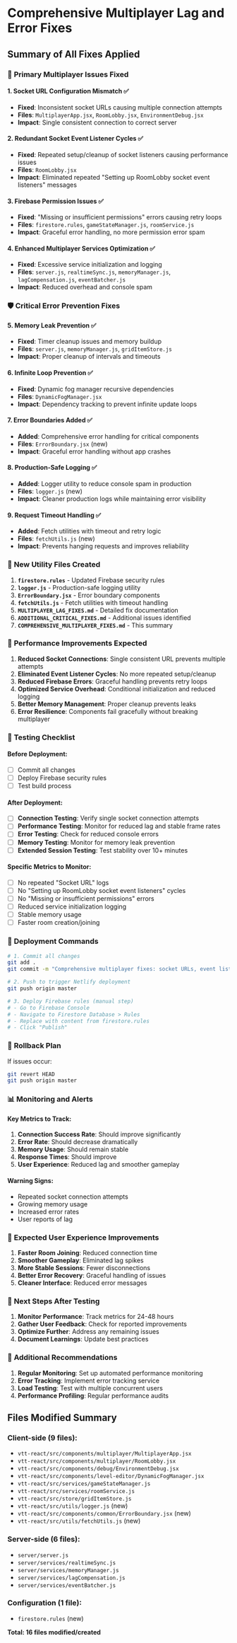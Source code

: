 # Comprehensive Multiplayer Lag and Error Fixes

## Summary of All Fixes Applied

### 🔧 **Primary Multiplayer Issues Fixed**

#### 1. Socket URL Configuration Mismatch ✅
- **Fixed**: Inconsistent socket URLs causing multiple connection attempts
- **Files**: `MultiplayerApp.jsx`, `RoomLobby.jsx`, `EnvironmentDebug.jsx`
- **Impact**: Single consistent connection to correct server

#### 2. Redundant Socket Event Listener Cycles ✅
- **Fixed**: Repeated setup/cleanup of socket listeners causing performance issues
- **Files**: `RoomLobby.jsx`
- **Impact**: Eliminated repeated "Setting up RoomLobby socket event listeners" messages

#### 3. Firebase Permission Issues ✅
- **Fixed**: "Missing or insufficient permissions" errors causing retry loops
- **Files**: `firestore.rules`, `gameStateManager.js`, `roomService.js`
- **Impact**: Graceful error handling, no more permission error spam

#### 4. Enhanced Multiplayer Services Optimization ✅
- **Fixed**: Excessive service initialization and logging
- **Files**: `server.js`, `realtimeSync.js`, `memoryManager.js`, `lagCompensation.js`, `eventBatcher.js`
- **Impact**: Reduced overhead and console spam

### 🛡️ **Critical Error Prevention Fixes**

#### 5. Memory Leak Prevention ✅
- **Fixed**: Timer cleanup issues and memory buildup
- **Files**: `server.js`, `memoryManager.js`, `gridItemStore.js`
- **Impact**: Proper cleanup of intervals and timeouts

#### 6. Infinite Loop Prevention ✅
- **Fixed**: Dynamic fog manager recursive dependencies
- **Files**: `DynamicFogManager.jsx`
- **Impact**: Dependency tracking to prevent infinite update loops

#### 7. Error Boundaries Added ✅
- **Added**: Comprehensive error handling for critical components
- **Files**: `ErrorBoundary.jsx` (new)
- **Impact**: Graceful error handling without app crashes

#### 8. Production-Safe Logging ✅
- **Added**: Logger utility to reduce console spam in production
- **Files**: `logger.js` (new)
- **Impact**: Cleaner production logs while maintaining error visibility

#### 9. Request Timeout Handling ✅
- **Added**: Fetch utilities with timeout and retry logic
- **Files**: `fetchUtils.js` (new)
- **Impact**: Prevents hanging requests and improves reliability

### 📁 **New Utility Files Created**

1. **`firestore.rules`** - Updated Firebase security rules
2. **`logger.js`** - Production-safe logging utility
3. **`ErrorBoundary.jsx`** - Error boundary components
4. **`fetchUtils.js`** - Fetch utilities with timeout handling
5. **`MULTIPLAYER_LAG_FIXES.md`** - Detailed fix documentation
6. **`ADDITIONAL_CRITICAL_FIXES.md`** - Additional issues identified
7. **`COMPREHENSIVE_MULTIPLAYER_FIXES.md`** - This summary

### 🎯 **Performance Improvements Expected**

1. **Reduced Socket Connections**: Single consistent URL prevents multiple attempts
2. **Eliminated Event Listener Cycles**: No more repeated setup/cleanup
3. **Reduced Firebase Errors**: Graceful handling prevents retry loops
4. **Optimized Service Overhead**: Conditional initialization and reduced logging
5. **Better Memory Management**: Proper cleanup prevents leaks
6. **Error Resilience**: Components fail gracefully without breaking multiplayer

### 🧪 **Testing Checklist**

#### Before Deployment:
- [ ] Commit all changes
- [ ] Deploy Firebase security rules
- [ ] Test build process

#### After Deployment:
- [ ] **Connection Testing**: Verify single socket connection attempts
- [ ] **Performance Testing**: Monitor for reduced lag and stable frame rates
- [ ] **Error Testing**: Check for reduced console errors
- [ ] **Memory Testing**: Monitor for memory leak prevention
- [ ] **Extended Session Testing**: Test stability over 10+ minutes

#### Specific Metrics to Monitor:
- [ ] No repeated "Socket URL" logs
- [ ] No "Setting up RoomLobby socket event listeners" cycles
- [ ] No "Missing or insufficient permissions" errors
- [ ] Reduced service initialization logging
- [ ] Stable memory usage
- [ ] Faster room creation/joining

### 🚀 **Deployment Commands**

```bash
# 1. Commit all changes
git add .
git commit -m "Comprehensive multiplayer fixes: socket URLs, event listeners, Firebase permissions, memory leaks, error handling"

# 2. Push to trigger Netlify deployment
git push origin master

# 3. Deploy Firebase rules (manual step)
# - Go to Firebase Console
# - Navigate to Firestore Database > Rules
# - Replace with content from firestore.rules
# - Click "Publish"
```

### 🔄 **Rollback Plan**

If issues occur:
```bash
git revert HEAD
git push origin master
```

### 📊 **Monitoring and Alerts**

#### Key Metrics to Track:
1. **Connection Success Rate**: Should improve significantly
2. **Error Rate**: Should decrease dramatically
3. **Memory Usage**: Should remain stable
4. **Response Times**: Should improve
5. **User Experience**: Reduced lag and smoother gameplay

#### Warning Signs:
- Repeated socket connection attempts
- Growing memory usage
- Increased error rates
- User reports of lag

### 🎉 **Expected User Experience Improvements**

1. **Faster Room Joining**: Reduced connection time
2. **Smoother Gameplay**: Eliminated lag spikes
3. **More Stable Sessions**: Fewer disconnections
4. **Better Error Recovery**: Graceful handling of issues
5. **Cleaner Interface**: Reduced error messages

### 📝 **Next Steps After Testing**

1. **Monitor Performance**: Track metrics for 24-48 hours
2. **Gather User Feedback**: Check for reported improvements
3. **Optimize Further**: Address any remaining issues
4. **Document Learnings**: Update best practices

### 🔧 **Additional Recommendations**

1. **Regular Monitoring**: Set up automated performance monitoring
2. **Error Tracking**: Implement error tracking service
3. **Load Testing**: Test with multiple concurrent users
4. **Performance Profiling**: Regular performance audits

## Files Modified Summary

### Client-side (9 files):
- `vtt-react/src/components/multiplayer/MultiplayerApp.jsx`
- `vtt-react/src/components/multiplayer/RoomLobby.jsx`
- `vtt-react/src/components/debug/EnvironmentDebug.jsx`
- `vtt-react/src/components/level-editor/DynamicFogManager.jsx`
- `vtt-react/src/services/gameStateManager.js`
- `vtt-react/src/services/roomService.js`
- `vtt-react/src/store/gridItemStore.js`
- `vtt-react/src/utils/logger.js` (new)
- `vtt-react/src/components/common/ErrorBoundary.jsx` (new)
- `vtt-react/src/utils/fetchUtils.js` (new)

### Server-side (6 files):
- `server/server.js`
- `server/services/realtimeSync.js`
- `server/services/memoryManager.js`
- `server/services/lagCompensation.js`
- `server/services/eventBatcher.js`

### Configuration (1 file):
- `firestore.rules` (new)

**Total: 16 files modified/created**
